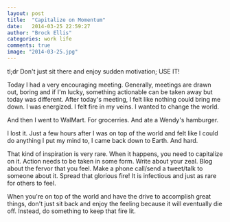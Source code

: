 ```yaml
---
layout: post
title:  "Capitalize on Momentum"
date:   2014-03-25 22:59:27
author: "Brock Ellis"
categories: work life
comments: true
image: "2014-03-25.jpg"
---
```


tl;dr Don't just sit there and enjoy sudden motivation; USE IT!

Today I had a very encouraging meeting. Generally, meetings are drawn out, boring and if I'm lucky, something actionable can be taken away but today was different. After today's meeting, I felt like nothing could bring me down. I was energized. I felt fire in my veins. I wanted to change the world.

And then I went to WalMart. For grocerries. And ate a Wendy's hamburger.

I lost it. Just a few hours after I was on top of the world and felt like I could do anything I put my mind to, I came back down to Earth. And hard.

That kind of inspiration is very rare. When it happens, you need to capitalize on it. Action needs to be taken in some form. Write about your zeal. Blog about the fervor that you feel. Make a phone call/send a tweet/talk to someone about it. Spread that glorious fire! It is infectious and just as rare for others to feel.

When you're on top of the world and have the drive to accomplish great things, don't just sit back and enjoy the feeling because it will eventually die off. Instead, do something to keep that fire lit.